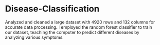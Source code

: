 # Disease-Classification
Analyzed and cleaned a large dataset with 4920 rows and 132 columns for accurate data processing. I employed the random forest classifier to train our dataset, teaching the computer to predict different diseases by analyzing various symptoms.  
